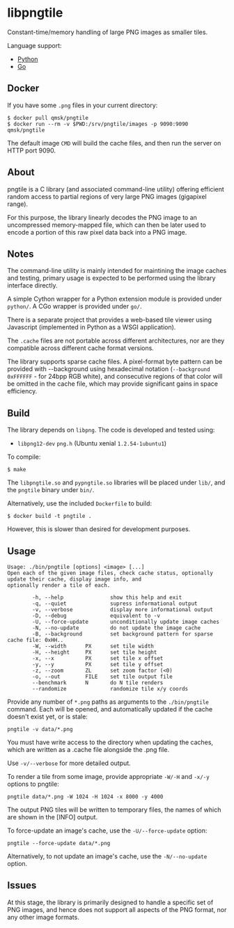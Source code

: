 # libpngtile

Constant-time/memory handling of large PNG images as smaller tiles.

Language support:

* [Python](python/)
* [Go](go/)

## Docker

If you have some `.png` files in your current directory:

    $ docker pull qmsk/pngtile
    $ docker run --rm -v $PWD:/srv/pngtile/images -p 9090:9090 qmsk/pngtile

The default image `CMD` will build the cache files, and then run the server on HTTP port 9090.

## About
pngtile is a C library (and associated command-line utility) offering efficient random access to partial regions of
very large PNG images (gigapixel range).

For this purpose, the library linearly decodes the PNG image to an uncompressed memory-mapped file, which can then
be later used to encode a portion of this raw pixel data back into a PNG image.

## Notes
The command-line utility is mainly intended for maintining the image caches and testing, primary usage is expected
to be performed using the library interface directly.

A simple Cython wrapper for a Python extension module is provided under `python/`. A CGo wrapper is provided under `go/`.

There is a separate project that provides a web-based tile viewer using Javascript (implemented in Python as a
WSGI application).

The `.cache` files are not portable across different architectures, nor are they compatible across different cache
format versions.

The library supports sparse cache files. A pixel-format byte pattern can be provided with --background using
hexadecimal notation (`--background 0xFFFFFF` - for 24bpp RGB white), and consecutive regions of that color will
be omitted in the cache file, which may provide significant gains in space efficiency.

## Build

The library depends on `libpng`. The code is developed and tested using:

* `libpng12-dev` `png.h` (Ubuntu xenial `1.2.54-1ubuntu1`)

To compile:

    $ make

The `libpngtile.so` and `pypngtile.so` libraries will be placed under `lib/`, and the `pngtile` binary under `bin/`.

Alternatively, use the included `Dockerfile` to build:

    $ docker build -t pngtile .

However, this is slower than desired for development purposes.

## Usage

```
Usage: ./bin/pngtile [options] <image> [...]
Open each of the given image files, check cache status, optionally update their cache, display image info, and
optionally render a tile of each.

        -h, --help               show this help and exit
        -q, --quiet              supress informational output
        -v, --verbose            display more informational output
        -D, --debug              equivalent to -v
        -U, --force-update       unconditionally update image caches
        -N, --no-update          do not update the image cache
        -B, --background         set background pattern for sparse cache file: 0xHH..
        -W, --width      PX      set tile width
        -H, --height     PX      set tile height
        -x, --x          PX      set tile x offset
        -y, --y          PX      set tile y offset
        -z, --zoom       ZL      set zoom factor (<0)
        -o, --out        FILE    set tile output file
        --benchmark      N       do N tile renders
        --randomize              randomize tile x/y coords
```


Provide any number of `*.png` paths as arguments to the `./bin/pngtile` command. Each will be opened, and automatically
updated if the cache doesn't exist yet, or is stale:

    pngtile -v data/*.png

You must have write access to the directory when updating the caches, which are written as a .cache file alongside the .png file.

Use `-v/--verbose` for more detailed output.


To render a tile from some image, provide appropriate `-W/-H` and `-x/-y` options to pngtile:

    pngtile data/*.png -W 1024 -H 1024 -x 8000 -y 4000

The output PNG tiles will be written to temporary files, the names of which are shown in the [INFO] output.

To force-update an image's cache, use the `-U/--force-update` option:

    pngtile --force-update data/*.png

Alternatively, to not update an image's cache, use the `-N/--no-update` option.

## Issues
At this stage, the library is primarily designed to handle a specific set of PNG images, and hence does not support
all aspects of the PNG format, nor any other image formats.
